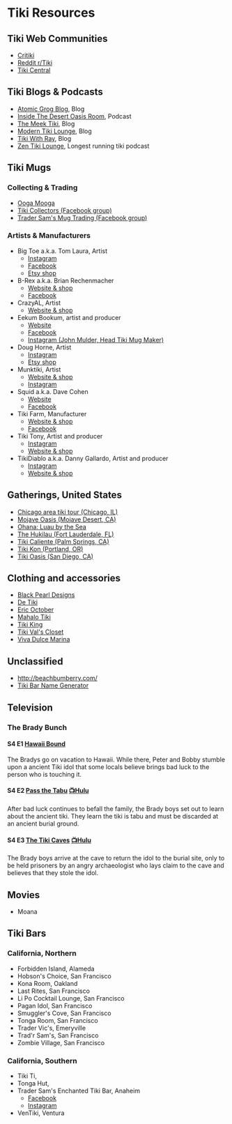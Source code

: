 # Tiki Resources
## Tiki Web Communities
* [Critiki](https://critiki.com/)
* [Reddit r/Tiki](https://www.reddit.com/r/Tiki/)
* [Tiki Central](http://www.tikiroom.com/tikicentral/bb/)
## Tiki Blogs & Podcasts
* [Atomic Grog Blog](http://www.slammie.com/atomicgrog/blog/), Blog
* [Inside The Desert Oasis Room](http://polynesianpop.podomatic.com/), Podcast
* [The Meek Tiki](https://themeektiki.wordpress.com/), Blog
* [Modern Tiki Lounge](http://www.moderntikilounge.com/), Blog
* [Tiki With Ray](http://http//www.tikiwithray.com/), Blog
* [Zen Tiki Lounge](https://www.zentikilounge.com/), Longest running tiki podcast
## Tiki Mugs
### Collecting & Trading
* [Ooga Mooga](http://www.ooga-mooga.com/)
* [Tiki Collectors (Facebook group)](https://www.facebook.com/groups/466693903506659/)
* [Trader Sam's Mug Trading (Facebook group)](https://www.facebook.com/groups/1621478511405443/)
### Artists & Manufacturers
* Big Toe a.k.a. Tom Laura, Artist
  * [Instagram](https://instagram.com/bigtoeart)
  * [Facebook](https://www.facebook.com/BigToeProductions/)
  * [Etsy shop](https://www.etsy.com/shop/BigToeArt)
* B-Rex a.k.a. Brian Rechenmacher
  * [Website & shop](http://www.brianrechenmacher.com/)
  * [Facebook](https://www.facebook.com/brexArt/)
* CrazyAL, Artist
  * [Website & shop](http://tikimania.com/)
* Eekum Bookum, artist and producer
  * [Website](https://www.eekumbookum.com/)
  * [Facebook](https://www.facebook.com/EekumBookumTikiMugs/)
  * [Instagram (John Mulder, Head Tiki Mug Maker)](https://instagram.com/mulder142)
* Doug Horne, Artist
  * [Instagram](https://instagram.com/doug_horne_art)
  * [Etsy shop](https://www.etsy.com/shop/DougHorneArt)
* Munktiki, Artist
  * [Website & shop](https://www.munktiki.com/)
  * [Instagram](http://instagram.com/munktiki)
* Squid a.k.a. Dave Cohen
  * [Website](http://www.squidart.com/)
  * [Facebook](https://m.facebook.com/Dave-Cohen-AKA-Squid-241293909315244/)
* Tiki Farm, Manufacturer
  * [Website & shop](http://www.tikifarm.com/)
  * [Facebook](https://www.facebook.com/officialtikifarm/)
* Tiki Tony, Artist and producer
  * [Instagram](https://instagram.com/tikitony)
  * [Website & shop](http://www.tikitony.com/)
* TikiDiablo a.k.a. Danny Gallardo, Artist and producer
  * [Instagram](https://instagram.com/tikidiablo)
  * [Website & shop](https://tikidiablo.bigcartel.com/)
## Gatherings, United States
* [Chicago area tiki tour (Chicago, IL)](http://fraternalorderofmoai.org/events/catt/)
* [Mojave Oasis (Mojave Desert, CA)](http://mojaveoasis.com/)
* [Ohana: Luau by the Sea](http://www.fraternalorderofmoai.org/ohana/)
* [The Hukilau (Fort Lauderdale, FL)](https://www.thehukilau.com/)
* [Tiki Caliente (Palm Springs, CA)](https://www.tiki-caliente.com/)
* [Tiki Kon (Portland, OR)](https://www.tikikon.com/)
* [Tiki Oasis (San Diego, CA)](https://tikioasis.com/)
## Clothing and accessories
* [Black Pearl Designs](https://www.blackpearldesigns.com/)
* [De Tiki](https://www.facebook.com/pages/category/Just-For-Fun/Jimmys-Custom-Tiki-Carving-1486236151673537/)
* [Eric October](http://ericoctober.com/)
* [Mahalo Tiki](http://www.mahalotiki.com/)
* [Tiki King](http://www.tikiking.com/)
* [Tiki Val's Closet](http://www.tikivalscloset.com/)
* [Viva Dulce Marina](https://www.etsy.com/shop/VivaDulceMarina)
## Unclassified
* http://beachbumberry.com/
* [Tiki Bar Name Generator](https://www.hanttula.com/tiki-bar-name-generator/)
## Television
### The Brady Bunch
#### S4 E1 [Hawaii Bound](https://www.imdb.com/title/tt0531098/?ref_=ttep_ep1)  
The Bradys go on vacation to Hawaii. While there, Peter and Bobby stumble upon a ancient Tiki idol that some locals believe brings bad luck to the person who is touching it.
#### S4 E2 [Pass the Tabu](https://www.imdb.com/title/tt0531119/?ref_=ttep_ep2) [📺Hulu](https://www.hulu.com/watch/d943d718-35ad-464d-bab5-64419db027fa)  
After bad luck continues to befall the family, the Brady boys set out to learn about the ancient tiki. They learn the tiki is tabu and must be discarded at an ancient burial ground.
#### S4 E3 [The Tiki Caves](https://www.imdb.com/title/tt0531151/?ref_=ttep_ep3) [📺Hulu](https://www.hulu.com/watch/07a5a000-5495-43e2-ba93-d653cc8eba84)  
The Brady boys arrive at the cave to return the idol to the burial site, only to be held prisoners by an angry archaeologist who lays claim to the cave and believes that they stole the idol.
## Movies
* Moana
## Tiki Bars
### California, Northern
* Forbidden Island, Alameda
* Hobson's Choice, San Francisco
* Kona Room, Oakland
* Last Rites, San Francisco
* Li Po Cocktail Lounge, San Francisco
* Pagan Idol, San Francisco
* Smuggler's Cove, San Francisco
* Tonga Room, San Francisco
* Trader Vic's, Emeryville
* Trad'r Sam's, San Francisco
* Zombie Village, San Francisco
### California, Southern
* Tiki Ti, 
* Tonga Hut, 
* Trader Sam's Enchanted Tiki Bar, Anaheim
  * [Facebook](https://m.facebook.com/search/top/?q=bookem%20tiki&ref=content_filter&tsid=0.36614795795031163&source=typeahead#!/EnchantedTikiBar/)
  * [Instagram](https://instagram.com/enchantedtikibar)
* VenTiki, Ventura
